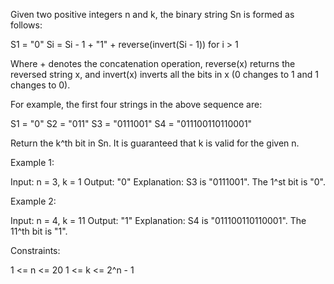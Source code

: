 Given two positive integers n and k, the binary string Sn is formed as
follows:


S1 = "0"
Si = Si - 1 + "1" + reverse(invert(Si - 1)) for i > 1


Where + denotes the concatenation operation, reverse(x) returns the reversed
string x, and invert(x) inverts all the bits in x (0 changes to 1 and 1
changes to 0).

For example, the first four strings in the above sequence are:


S1 = "0"
S2 = "011"
S3 = "0111001"
S4 = "011100110110001"


Return the k^th bit in Sn. It is guaranteed that k is valid for the given
n.


Example 1:


Input: n = 3, k = 1
Output: "0"
Explanation: S3 is "0111001".
The 1^st bit is "0".


Example 2:


Input: n = 4, k = 11
Output: "1"
Explanation: S4 is "011100110110001".
The 11^th bit is "1".



Constraints:


1 <= n <= 20
1 <= k <= 2^n - 1





